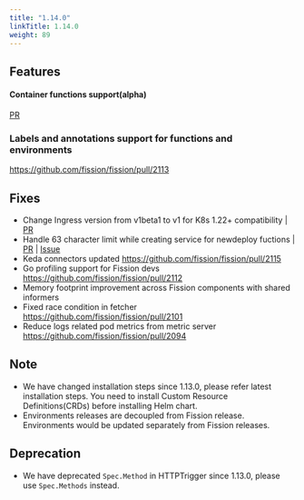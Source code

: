 ```yaml
---
title: "1.14.0"
linkTitle: 1.14.0
weight: 89
---
```


## Features

#### Container functions support(alpha)

[PR](https://github.com/fission/fission/pull/1681)

### Labels and annotations support for functions and environments

https://github.com/fission/fission/pull/2113

## Fixes

* Change Ingress version from v1beta1 to v1 for K8s 1.22+ compatibility | [PR](https://github.com/fission/fission/pull/2124)
* Handle 63 character limit while creating service for newdeploy fuctions | [PR](https://github.com/fission/fission/pull/2117) | [Issue](https://github.com/fission/fission/issues/2009)
* Keda connectors updated https://github.com/fission/fission/pull/2115
* Go profiling support for Fission devs https://github.com/fission/fission/pull/2112
* Memory footprint improvement across Fission components with shared informers
* Fixed race condition in fetcher https://github.com/fission/fission/pull/2101
* Reduce logs related pod metrics from metric server https://github.com/fission/fission/pull/2094

## Note

* We have changed installation steps since 1.13.0, please refer latest installation steps. You need to install Custom Resource Definitions(CRDs) before installing Helm chart.
* Environments releases are decoupled from Fission release. Environments would be updated separately from Fission releases.

## Deprecation

* We have deprecated `Spec.Method` in HTTPTrigger since 1.13.0, please use `Spec.Methods` instead.
